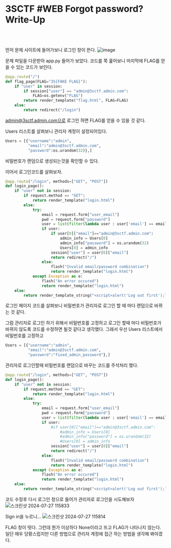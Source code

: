 <!DOCTYPE html>
<html>
<head>
        <link rel="stylesheet" type="text/css" href="sytle.css">
</head>
<body>
        <h1>3SCTF #WEB Forgot password? Write-Up</h1>
</body>
<br>
<br>
</html>

먼저 문제 사이트에 들어가보니 로그인 창이 뜬다.
![image](https://github.com/user-attachments/assets/3a6253e3-5cc9-4d63-ad18-87b40aac9f16)

문제 파일을 다운받아 app.py 들어가 보았다.
코드를 쭉 훑어보니 마지막에 FLAG를 얻을 수 있는 코드가 보인다.
```python
@app.route("/")
def flag_page(FLAG="3S{FAKE FLAG}"):
    if "user" in session:
        if session["user"] == "admin@3sctf.admin.com":
            FLAG=os.getenv("FLAG")
        return render_template("flag.html", FLAG=FLAG)
    else:
        return redirect("/login")
```

admin@3sctf.admin.com으로 로그인 하면 FLAG를 얻을 수 있을 것 같다.

Users 리스트를 살펴보니 관리자 계정이 설정되어있다.
```python
Users = [{"username":"admin", 
          "email":"admin@3sctf.admin.com", 
          "password":os.urandom(32)},]
```
비밀번호가 랜덤으로 생성되는것을 확인할 수 있다.

이어서 로그인코드를 살펴보자.
```python
@app.route("/login", methods=["GET", "POST"])
def login_page():
    if "user" not in session:
        if request.method == "GET":
            return render_template("login.html")
        else:
            try:
                email = request.form["user_email"]
                pwd = request.form["password"]
                user = list(filter(lambda user : user['email'] == email and user['password'] == pwd, Users))
                if user:
                    if user[0]["email"]=="admin@3sctf.admin.com":
                        admin_info = Users[0]
                        admin_info["password"] = os.urandom(32)
                        Users[0] = admin_info
                    session["user"] = user[0]["email"]
                    return redirect("/")
                else:
                    flash("Invalid email/password combination")
                    return render_template("login.html")
            except Exception as e:
                flash("An error occured")
                return render_template("login.html")
    else:
        return render_template_string("<script>alert('Log out first');location.href='/';</script>")
```
로그인 페이지 코드를 살펴보니 비밀번호가 관리자로 로그인 할 때 마다 랜덤으로 바뀌는 것 같다. 

그럼 관리자로 로그인 하기 위해서 비밀번호를 고정하고 로그인 할때 마다 비밀번호가 바뀌지 않도록 코드를 수정하면 될것 같다고 생각했다.
그래서 우선 Users 리스트에서 비밀번호를 고정하고
```python
Users = [{"username":"admin", 
          "email":"admin@3sctf.admin.com", 
          "password":"fixed_admin_password"},]
```
관리자로 로그인할때 비밀번호를 랜덤으로 바꾸는 코드를 주석처리 했다.
```python
@app.route("/login", methods=["GET", "POST"])
def login_page():
    if "user" not in session:
        if request.method == "GET":
            return render_template("login.html")
        else:
            try:
                email = request.form["user_email"]
                pwd = request.form["password"]
                user = list(filter(lambda user : user['email'] == email and user['password'] == pwd, Users))
                if user:
                    #if user[0]["email"]=="admin@3sctf.admin.com":
                        #admin_info = Users[0]
                        #admin_info["password"] = os.urandom(32)
                        #Users[0] = admin_info
                    session["user"] = user[0]["email"]
                    return redirect("/")
                else:
                    flash("Invalid email/password combination")
                    return render_template("login.html")
            except Exception as e:
                flash("An error occured")
                return render_template("login.html")
    else:
        return render_template_string("<script>alert('Log out first');location.href='/';</script>")
```

코드 수정후 다시 로그인 창으로 들어가 관리자로 로그인을 시도해보자
![스크린샷 2024-07-27 115833](https://github.com/user-attachments/assets/1233fffd-85f4-4d25-a0b5-d4c8caf1add3)

Sign in을 누르니...
![스크린샷 2024-07-27 115814](https://github.com/user-attachments/assets/06726a06-34bd-45ef-b3b5-95299f72fc15)

FLAG 창이 떳다.
그런데 뭔가 이상하다 None이라고 뜨고 FLAG가 나타나지 않는다.
일단 매우 당황스럽지만 다른 방법으로 관리자 계정에 접근 하는 방법을 생각해 봐야겠다.

